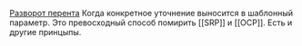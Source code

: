 [Разворот перента](https://youtu.be/D6nn1PLJrzg?t=3934) 
Когда конкретное уточнение выносится в шаблонный параметр.
Это превосходный способ помирить [[SRP]] и [[OCP]].
Есть и другие принцыпы. 